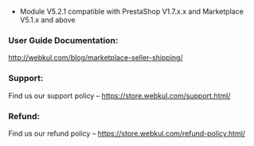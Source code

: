 - Module V5.2.1 compatible with PrestaShop V1.7.x.x and Marketplace V5.1.x and above

### User Guide Documentation:
http://webkul.com/blog/marketplace-seller-shipping/

### Support:
Find us our support policy – https://store.webkul.com/support.html/

### Refund:
Find us our refund policy – https://store.webkul.com/refund-policy.html/
